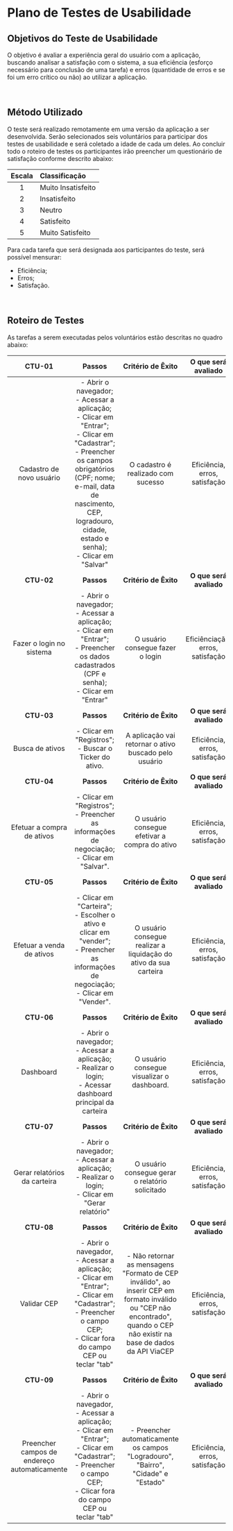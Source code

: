 # Plano de Testes de Usabilidade

## Objetivos do Teste de Usabilidade

O objetivo é avaliar a experiência geral do usuário com a aplicação, buscando analisar a satisfação com o sistema, a sua eficiência (esforço necessário para conclusão de uma tarefa) e erros (quantidade de erros e se foi um erro crítico ou não) ao utilizar a aplicação.

<br>

## Método Utilizado
O teste será realizado remotamente em uma versão da aplicação a ser desenvolvida. Serão selecionados seis voluntários para participar dos testes de usabilidade e será coletado a idade de cada um deles. Ao concluir todo o roteiro de testes os participantes irão preencher um questionário de satisfação conforme descrito abaixo:

| **Escala** | **Classificação** |
| :---: | :--- |
| 1 | Muito Insatisfeito |
| 2 | Insatisfeito |
| 3 | Neutro |
| 4 | Satisfeito |
| 5 | Muito Satisfeito |

Para cada tarefa que será designada aos participantes do teste, será possível mensurar: 

* Eficiência;
* Erros;
* Satisfação.

<br>

## Roteiro de Testes

As tarefas a serem executadas pelos voluntários estão descritas no quadro abaixo:

| **CTU-01** | **Passos** | **Critério de Êxito** | **O que será avaliado** |
| :---: | :---: | :---: | :---: |
|Cadastro de novo usuário | - Abrir o navegador; <br> - Acessar a aplicação; <br> - Clicar em "Entrar"; <br> - Clicar em "Cadastrar";  <br> - Preencher os campos obrigatórios (CPF; nome; e-mail, data de nascimento, CEP, logradouro, cidade, estado e senha); <br> - Clicar em "Salvar" | O cadastro é realizado com sucesso | Eficiência, erros, satisfação |
| **CTU-02** | **Passos** | **Critério de Êxito** | **O que será avaliado** |
|Fazer o login no sistema | - Abrir o navegador; <br> - Acessar a aplicação; <br> - Clicar em "Entrar";  <br> - Preencher os dados cadastrados (CPF e senha); <br> - Clicar em "Entrar" | O usuário consegue fazer o login | Eficiênciação, erros, satisfação |
| **CTU-03** | **Passos** | **Critério de Êxito** | **O que será avaliado** |
|Busca de ativos| - Clicar em "Registros"; <br> - Buscar o Ticker do ativo. | A aplicação vai retornar o ativo buscado pelo usuário | Eficiência, erros, satisfação |
| **CTU-04** | **Passos** | **Critério de Êxito** | **O que será avaliado** |
| Efetuar a compra de ativos | - Clicar em "Registros"; <br> - Preencher as informações de negociação; <br> - Clicar em "Salvar". | O usuário consegue efetivar a compra do ativo | Eficiência, erros, satisfação |
| **CTU-05** | **Passos** | **Critério de Êxito** | **O que será avaliado** |
| Efetuar a venda de ativos | - Clicar em "Carteira"; <br> - Escolher o ativo e clicar em "vender"; <br> - Preencher as informações de negociação; <br> - Clicar em "Vender". | O usuário consegue realizar a liquidação do ativo da sua carteira | Eficiência, erros, satisfação |
| **CTU-06** | **Passos** | **Critério de Êxito** | **O que será avaliado** |
| Dashboard | - Abrir o navegador; <br> - Acessar a aplicação; <br> - Realizar o login;  <br> - Acessar dashboard principal da carteira | O usuário consegue visualizar o dashboard. | Eficiência, erros, satisfação |
| **CTU-07** | **Passos** | **Critério de Êxito** | **O que será avaliado** |
| Gerar relatórios da carteira | - Abrir o navegador; <br> - Acessar a aplicação; <br> - Realizar o login;  <br> - Clicar em "Gerar relatório" | O usuário consegue gerar o relatório solicitado | Eficiência, erros, satisfação |
| **CTU-08** | **Passos** | **Critério de Êxito** | **O que será avaliado** |
| Validar CEP | - Abrir o navegador, <br> - Acessar a aplicação; <br> - Clicar em "Entrar"; <br> - Clicar em "Cadastrar";  <br> - Preencher o campo CEP; <br> - Clicar fora do campo CEP ou teclar "tab" | - Não retornar as mensagens "Formato de CEP inválido", ao inserir CEP em formato inválido ou "CEP não encontrado", quando o CEP não existir na base de dados da API ViaCEP | Eficiência, erros, satisfação |
| **CTU-09** | **Passos** | **Critério de Êxito** | **O que será avaliado** |
| Preencher campos de endereço automaticamente | - Abrir o navegador, <br> - Acessar a aplicação; <br> - Clicar em "Entrar"; <br> - Clicar em "Cadastrar";  <br> - Preencher o campo CEP; <br> - Clicar fora do campo CEP ou teclar "tab" | - Preencher automaticamente os campos "Logradouro", "Bairro", "Cidade" e "Estado" | Eficiência, erros, satisfação |
